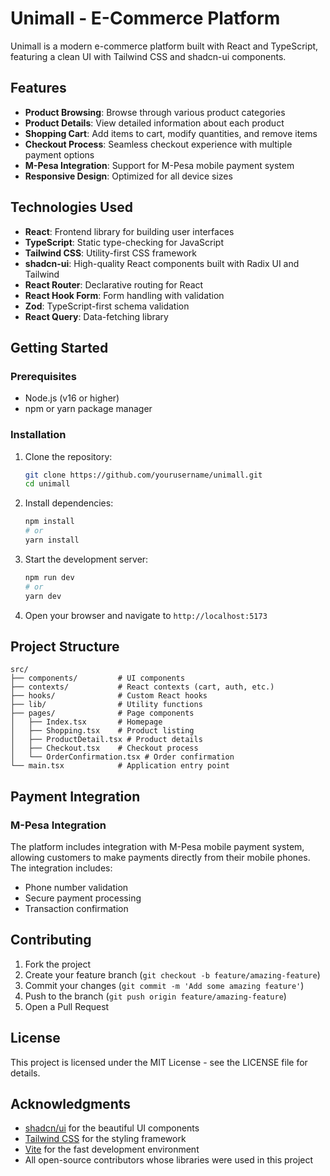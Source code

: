 
# Unimall - E-Commerce Platform

Unimall is a modern e-commerce platform built with React and TypeScript, featuring a clean UI with Tailwind CSS and shadcn-ui components.

## Features

- **Product Browsing**: Browse through various product categories
- **Product Details**: View detailed information about each product
- **Shopping Cart**: Add items to cart, modify quantities, and remove items
- **Checkout Process**: Seamless checkout experience with multiple payment options
- **M-Pesa Integration**: Support for M-Pesa mobile payment system
- **Responsive Design**: Optimized for all device sizes

## Technologies Used

- **React**: Frontend library for building user interfaces
- **TypeScript**: Static type-checking for JavaScript
- **Tailwind CSS**: Utility-first CSS framework
- **shadcn-ui**: High-quality React components built with Radix UI and Tailwind
- **React Router**: Declarative routing for React
- **React Hook Form**: Form handling with validation
- **Zod**: TypeScript-first schema validation
- **React Query**: Data-fetching library

## Getting Started

### Prerequisites

- Node.js (v16 or higher)
- npm or yarn package manager

### Installation

1. Clone the repository:
   ```sh
   git clone https://github.com/yourusername/unimall.git
   cd unimall
   ```

2. Install dependencies:
   ```sh
   npm install
   # or
   yarn install
   ```

3. Start the development server:
   ```sh
   npm run dev
   # or
   yarn dev
   ```

4. Open your browser and navigate to `http://localhost:5173`

## Project Structure

```
src/
├── components/         # UI components
├── contexts/           # React contexts (cart, auth, etc.)
├── hooks/              # Custom React hooks
├── lib/                # Utility functions
├── pages/              # Page components
│   ├── Index.tsx       # Homepage
│   ├── Shopping.tsx    # Product listing
│   ├── ProductDetail.tsx # Product details
│   ├── Checkout.tsx    # Checkout process
│   └── OrderConfirmation.tsx # Order confirmation
└── main.tsx            # Application entry point
```

## Payment Integration

### M-Pesa Integration

The platform includes integration with M-Pesa mobile payment system, allowing customers to make payments directly from their mobile phones. The integration includes:

- Phone number validation
- Secure payment processing
- Transaction confirmation

## Contributing

1. Fork the project
2. Create your feature branch (`git checkout -b feature/amazing-feature`)
3. Commit your changes (`git commit -m 'Add some amazing feature'`)
4. Push to the branch (`git push origin feature/amazing-feature`)
5. Open a Pull Request

## License

This project is licensed under the MIT License - see the LICENSE file for details.

## Acknowledgments

- [shadcn/ui](https://ui.shadcn.com/) for the beautiful UI components
- [Tailwind CSS](https://tailwindcss.com/) for the styling framework
- [Vite](https://vitejs.dev/) for the fast development environment
- All open-source contributors whose libraries were used in this project
